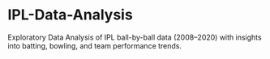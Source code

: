 # IPL-Data-Analysis
Exploratory Data Analysis of IPL ball-by-ball data (2008–2020) with insights into batting, bowling, and team performance trends.

